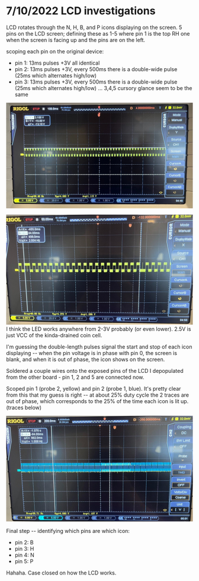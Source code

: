 # 7/10/2022 LCD investigations

LCD rotates through the N, H, B, and P icons displaying on the screen. 5 pins on the LCD screen; defining these as 1-5 where pin 1 is the top RH one when the screen is facing up and the pins are on the left. 

scoping each pin on the original device: 

- pin 1: 13ms pulses +3V all identical 
- pin 2: 13ms pulses +3V, every 500ms there is a double-wide pulse (25ms which alternates high/low)
- pin 3: 13ms pulses +3V, every 500ms there is a double-wide pulse (25ms which alternates high/low)
... 3,4,5 cursory glance seem to be the same

![](img/pin0.jpeg)

![](img/doublewide.jpeg)
I think the LED works anywhere from 2-3V probably (or even lower). 2.5V is just VCC of the kinda-drained coin cell. 

I'm guessing the double-length pulses signal the start and stop of each icon displaying -- when the pin voltage is in phase with pin 0, the screen is blank, and when it is out of phase, the icon shows on the screen. 

Soldered a couple wires onto the exposed pins of the LCD I depopulated from the other board - pin 1, 2 and 5 are connected now. 

Scoped pin 1 (probe 2, yellow) and pin 2 (probe 1, blue). It's pretty clear from this that my guess is right -- at about 25% duty cycle the 2 traces are out of phase, which corresponds to the 25% of the time each icon is lit up. (traces below)

![](img/outofphase.jpeg)

Final step -- identifying which pins are which icon: 

- pin 2: B
- pin 3: H
- pin 4: N
- pin 5: P 

Hahaha. Case closed on how the LCD works. 